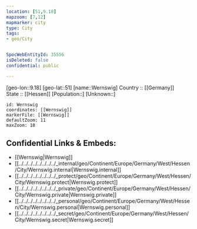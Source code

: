 ```yaml
---
location: [51,9.18] 
mapzoom: [7,12] 
mapmarker: city 
type: City
tags:
- geo/City


SpocWebEntityId: 35556
isDeleted: false
confidential: public

---
```

[geo-lon::9.18] 
[geo-lat::51] 
[name::Wernswig] 
Country :: [[Germany]]  
State :: [[Hessen]] 
[Population::] 
[Unknown::] 


```leaflet
id: Wernswig
coordinates: [[Wernswig]] 
markerFile: [[Wernswig]] 
defaultZoom: 11 
maxZoom: 18
```


## Confidential Links & Embeds: 
- [[Wernswig|Wernswig]]  
- [[../../../../../../../../_internal/geo/Continent/Europe/Germany/West/Hessen/City/Wernswig.internal|Wernswig.internal]] 
- [[../../../../../../../../_protect/geo/Continent/Europe/Germany/West/Hessen/City/Wernswig.protect|Wernswig.protect]] 
- [[../../../../../../../../_private/geo/Continent/Europe/Germany/West/Hessen/City/Wernswig.private|Wernswig.private]] 
- [[../../../../../../../../_personal/geo/Continent/Europe/Germany/West/Hessen/City/Wernswig.personal|Wernswig.personal]] 
- [[../../../../../../../../_secret/geo/Continent/Europe/Germany/West/Hessen/City/Wernswig.secret|Wernswig.secret]] 
